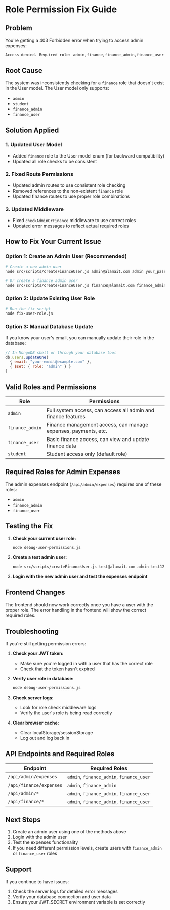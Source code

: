 # Role Permission Fix Guide

## Problem
You're getting a 403 Forbidden error when trying to access admin expenses:
```
Access denied. Required role: admin,finance,finance_admin,finance_user
```

## Root Cause
The system was inconsistently checking for a `finance` role that doesn't exist in the User model. The User model only supports:
- `admin`
- `student` 
- `finance_admin`
- `finance_user`

## Solution Applied

### 1. Updated User Model
- Added `finance` role to the User model enum (for backward compatibility)
- Updated all role checks to be consistent

### 2. Fixed Route Permissions
- Updated admin routes to use consistent role checking
- Removed references to the non-existent `finance` role
- Updated finance routes to use proper role combinations

### 3. Updated Middleware
- Fixed `checkAdminOrFinance` middleware to use correct roles
- Updated error messages to reflect actual required roles

## How to Fix Your Current Issue

### Option 1: Create an Admin User (Recommended)
```bash
# Create a new admin user
node src/scripts/createFinanceUser.js admin@alamait.com admin your_password

# Or create a finance admin user
node src/scripts/createFinanceUser.js finance@alamait.com finance_admin your_password
```

### Option 2: Update Existing User Role
```bash
# Run the fix script
node fix-user-role.js
```

### Option 3: Manual Database Update
If you know your user's email, you can manually update their role in the database:
```javascript
// In MongoDB shell or through your database tool
db.users.updateOne(
  { email: "your-email@example.com" },
  { $set: { role: "admin" } }
)
```

## Valid Roles and Permissions

| Role | Permissions |
|------|-------------|
| `admin` | Full system access, can access all admin and finance features |
| `finance_admin` | Finance management access, can manage expenses, payments, etc. |
| `finance_user` | Basic finance access, can view and update finance data |
| `student` | Student access only (default role) |

## Required Roles for Admin Expenses

The admin expenses endpoint (`/api/admin/expenses`) requires one of these roles:
- `admin`
- `finance_admin` 
- `finance_user`

## Testing the Fix

1. **Check your current user role:**
   ```bash
   node debug-user-permissions.js
   ```

2. **Create a test admin user:**
   ```bash
   node src/scripts/createFinanceUser.js test@alamait.com admin test123
   ```

3. **Login with the new admin user and test the expenses endpoint**

## Frontend Changes

The frontend should now work correctly once you have a user with the proper role. The error handling in the frontend will show the correct required roles.

## Troubleshooting

If you're still getting permission errors:

1. **Check your JWT token:**
   - Make sure you're logged in with a user that has the correct role
   - Check that the token hasn't expired

2. **Verify user role in database:**
   ```bash
   node debug-user-permissions.js
   ```

3. **Check server logs:**
   - Look for role check middleware logs
   - Verify the user's role is being read correctly

4. **Clear browser cache:**
   - Clear localStorage/sessionStorage
   - Log out and log back in

## API Endpoints and Required Roles

| Endpoint | Required Roles |
|----------|----------------|
| `/api/admin/expenses` | `admin`, `finance_admin`, `finance_user` |
| `/api/finance/expenses` | `admin`, `finance_admin` |
| `/api/admin/*` | `admin`, `finance_admin`, `finance_user` |
| `/api/finance/*` | `admin`, `finance_admin`, `finance_user` |

## Next Steps

1. Create an admin user using one of the methods above
2. Login with the admin user
3. Test the expenses functionality
4. If you need different permission levels, create users with `finance_admin` or `finance_user` roles

## Support

If you continue to have issues:
1. Check the server logs for detailed error messages
2. Verify your database connection and user data
3. Ensure your JWT_SECRET environment variable is set correctly 